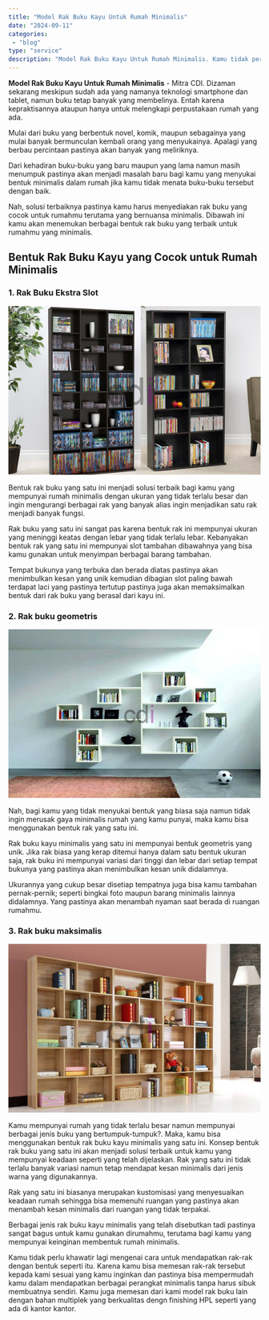 ```yaml
---
title: "Model Rak Buku Kayu Untuk Rumah Minimalis"
date: "2024-09-11"
categories:
 - "blog"
type: "service"
description: "Model Rak Buku Kayu Untuk Rumah Minimalis. Kamu tidak perlu khawatir lagi mengenai cara untuk mendapatkan rak-rak dengan bentuk seperti itu. Karena kamu bisa..."
---
```


**Model Rak Buku Kayu Untuk Rumah Minimalis** - Mitra CDI. Dizaman sekarang meskipun sudah ada yang namanya teknologi smartphone dan tablet, namun buku tetap banyak yang membelinya. Entah karena kepraktisannya ataupun hanya untuk melengkapi perpustakaan rumah yang ada.

Mulai dari buku yang berbentuk novel, komik, maupun sebagainya yang mulai banyak bermunculan kembali orang yang menyukainya. Apalagi yang berbau percintaan pastinya akan banyak yang meliriknya.

Dari kehadiran buku-buku yang baru maupun yang lama namun masih menumpuk pastinya akan menjadi masalah baru bagi kamu yang menyukai bentuk minimalis dalam rumah jika kamu tidak menata buku-buku tersebut dengan baik.

Nah, solusi terbaiknya pastinya kamu harus menyediakan rak buku yang cocok untuk rumahmu terutama yang bernuansa minimalis. Dibawah ini kamu akan menemukan berbagai bentuk rak buku yang terbaik untuk rumahmu yang minimalis.

## Bentuk Rak Buku Kayu yang Cocok untuk Rumah Minimalis

### 1\. Rak Buku Ekstra Slot

![Model Rak Buku Kayu Untuk Rumah Minimalis](/images/blog/rak-buku-besar-2.jpg)

Bentuk rak buku yang satu ini menjadi solusi terbaik bagi kamu yang mempunyai rumah minimalis dengan ukuran yang tidak terlalu besar dan ingin mengurangi berbagai rak yang banyak alias ingin menjadikan satu rak menjadi banyak fungsi.

Rak buku yang satu ini sangat pas karena bentuk rak ini mempunyai ukuran yang meninggi keatas dengan lebar yang tidak terlalu lebar. Kebanyakan bentuk rak yang satu ini mempunyai slot tambahan dibawahnya yang bisa kamu gunakan untuk menyimpan berbagai barang tambahan.

Tempat bukunya yang terbuka dan berada diatas pastinya akan menimbulkan kesan yang unik kemudian dibagian slot paling bawah terdapat laci yang pastinya tertutup pastinya juga akan memaksimalkan bentuk dari rak buku yang berasal dari kayu ini.

### 2\. Rak buku geometris

![rak-book-001](/images/blog/rak-book-001.jpg)

Nah, bagi kamu yang tidak menyukai bentuk yang biasa saja namun tidak ingin merusak gaya minimalis rumah yang kamu punyai, maka kamu bisa menggunakan bentuk rak yang satu ini.

Rak buku kayu minimalis yang satu ini mempunyai bentuk geometris yang unik. Jika rak biasa yang kerap ditemui hanya dalam satu bentuk ukuran saja, rak buku ini mempunyai variasi dari tinggi dan lebar dari setiap tempat bukunya yang pastinya akan menimbulkan kesan unik didalamnya.

Ukurannya yang cukup besar disetiap tempatnya juga bisa kamu tambahan pernak-pernik; seperti bingkai foto maupun barang minimalis lainnya didalamnya. Yang pastinya akan menambah nyaman saat berada di ruangan rumahmu.

### 3\. Rak buku maksimalis

![rak-buku-besar](/images/blog/rak-buku-besar.jpg)

Kamu mempunyai rumah yang tidak terlalu besar namun mempunyai berbagai jenis buku yang bertumpuk-tumpuk?. Maka, kamu bisa menggunakan bentuk rak buku kayu minimalis yang satu ini. Konsep bentuk rak buku yang satu ini akan menjadi solusi terbaik untuk kamu yang mempunyai keadaan seperti yang telah dijelaskan. Rak yang satu ini tidak terlalu banyak variasi namun tetap mendapat kesan minimalis dari jenis warna yang digunakannya.

Rak yang satu ini biasanya merupakan kustomisasi yang menyesuaikan keadaan rumah sehingga bisa memenuhi ruangan yang pastinya akan menambah kesan minimalis dari ruangan yang tidak terpakai.

Berbagai jenis rak buku kayu minimalis yang telah disebutkan tadi pastinya sangat bagus untuk kamu gunakan dirumahmu, terutama bagi kamu yang mempunyai keinginan membentuk rumah minimalis.

Kamu tidak perlu khawatir lagi mengenai cara untuk mendapatkan rak-rak dengan bentuk seperti itu. Karena kamu bisa memesan rak-rak tersebut kepada kami sesuai yang kamu inginkan dan pastinya bisa mempermudah kamu dalam mendapatkan berbagai perangkat minimalis tanpa harus sibuk membuatnya sendiri. Kamu juga memesan dari kami model rak buku lain dengan bahan multiplek yang berkualitas dengn finishing HPL seperti yang ada di kantor kantor.

